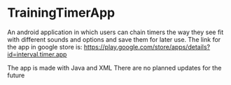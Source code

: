 # TrainingTimerApp

An android application in which users can chain timers the way they see fit
with different sounds and options and save them for later use. The link for the app in google store is:
https://play.google.com/store/apps/details?id=interval.timer.app

The app is made with Java and XML
There are no planned updates for the future
